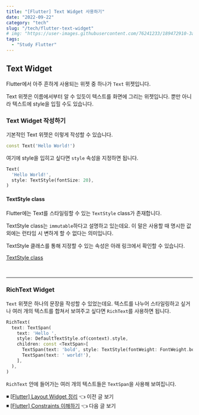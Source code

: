 ```yaml
---
title: "[Flutter] Text Widget 사용하기"
date: "2022-09-22"
category: "tech"
slug: "/tech/flutter-text-widget"
# img: "https://user-images.githubusercontent.com/76241233/189472910-3ae9b4a8-6fd6-484c-8e00-d07dab309b45.jpeg"
tags:
  - "Study Flutter"
---
```


<!-- 📍 텍스트에 대한 다양한 반응의 종류를 알고 이해한다.

📍 constraints의 의미를 알고 적절하게 사용한다.

📍 tutorial app을 만들어보며 배운 내용을 정리한다. -->

## Text Widget

Flutter에서 아주 흔하게 사용되는 위젯 중 하나가 `Text` 위젯입니다. 

Text 위젯은 이름에서부터 알 수 있듯이 텍스트를 화면에 그리는 위젯입니다. 뿐만 아니라 텍스트에 style을 입힐 수도 있습니다.

### Text Widget 작성하기

기본적인 Text 위젯은 이렇게 작성할 수 있습니다.

```dart
const Text('Hello World!')
```

여기에 style을 입히고 싶다면 `style` 속성을 지정하면 됩니다.

```dart
Text(
  'Hello World!',
  style: TextStyle(fontSize: 20),
)
```

#### TextStyle class

Flutter에는 Text를 스타일링할 수 있는 `TextStyle` class가 존재합니다.

TextStyle class는 `immutable`하다고 설명하고 있는데요. 이 말은 사용할 때 명시한 값 외에는 런타임 시 변하게 할 수 없다는 의미입니다.

TextStyle 클래스를 통해 지정할 수 있는 속성은 아래 링크에서 확인할 수 있습니다.

[TextStyle class](https://api.flutter.dev/flutter/painting/TextStyle-class.html)

<br/>

---

### RichText Widget

`Text` 위젯은 하나의 문장을 작성할 수 있었는데요. 텍스트를 나누어 스타일링하고 싶거나 여러 개의 텍스트를 합쳐서 보여주고 싶다면 `RichText`를 사용하면 됩니다.

```dart
RichText(
  text: TextSpan(
    text: 'Hello ',
    style: DefaultTextStyle.of(context).style,
    children: const <TextSpan>[
      TextSpan(text: 'bold', style: TextStyle(fontWeight: FontWeight.bold)),
      TextSpan(text: ' world!'),
    ],
  ),
)
```

`RichText` 안에 들어가는 여러 개의 텍스트들은 `TextSpan`을 사용해 보여집니다.


◾ [[Flutter] Layout Widget 정리](/tech/flutter-layout-widget) 👈 이전 글 보기   
◾ [[Flutter] Constraints 이해하기](/tech/flutter-understanding-constraints) 👈 다음 글 보기




